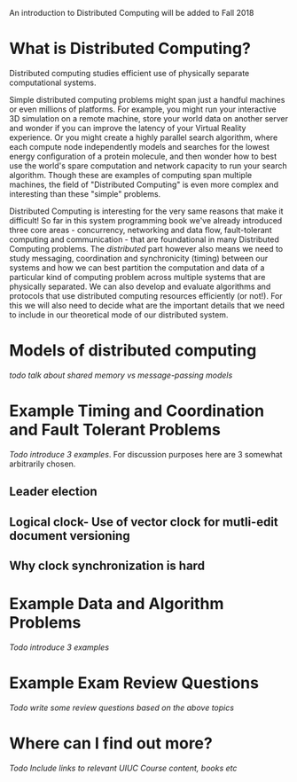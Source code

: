 An introduction to Distributed Computing will be added to Fall 2018

# What is Distributed Computing?

Distributed computing studies efficient use of physically separate computational systems. 

Simple distributed computing problems might span just a handful machines or even millions of platforms. For example, you might run your interactive 3D simulation on a remote machine, store your world data on another server and wonder if you can improve the latency of your Virtual Reality experience.  Or you might create a highly parallel search algorithm, where each compute node independently models and searches for the lowest energy configuration of a protein molecule, and then wonder how to best use the world's spare computation and network capacity to run your search algorithm. Though these are examples of computing span multiple machines, the field of "Distributed Computing" is even more complex and interesting than these "simple" problems.

Distributed Computing is interesting for the very same reasons that make it difficult! So far in this system programming book we've already introduced three core areas - concurrency, networking and data flow, fault-tolerant computing and communication - that are foundational in many Distributed Computing problems. The _distributed_ part however also means we need to study messaging, coordination and synchronicity (timing) between our systems and how we can best partition the computation and data of a particular kind of computing problem across multiple systems that are physically separated. We can also develop and evaluate algorithms and protocols that use distributed computing resources efficiently (or not!). For this we will also need to decide what are the important details that we need to include in our theoretical mode of our distributed system.

# Models of distributed computing

_todo talk about shared memory vs message-passing models_

# Example Timing and Coordination and Fault Tolerant Problems

_Todo introduce 3 examples_. For discussion purposes here are 3 somewhat arbitrarily chosen.

## Leader election
## Logical clock- Use of vector clock for mutli-edit document versioning
## Why clock synchronization is hard

# Example Data and Algorithm Problems

_Todo introduce 3 examples_


# Example Exam Review Questions

_Todo write some review questions based on the above topics_

# Where can I find out more?

_Todo Include links to relevant UIUC Course content, books etc_

